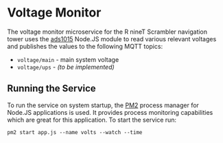 # Voltage Monitor

The voltage monitor microservice for the R nineT Scrambler navigation tower uses the
[ads1015](https://github.com/sailingscally/ads1015) Node.JS module to read various relevant voltages and
publishes the values to the following MQTT topics:

- `voltage/main` - main system voltage
- `voltage/ups` - *(to be implemented)*

## Running the Service

To run the service on system startup, the [PM2](https://pm2.keymetrics.io/) process manager for Node.JS
applications is used. It provides process monitoring capabilities which are great for this application.
To start the service run:

```
pm2 start app.js --name volts --watch --time
```
